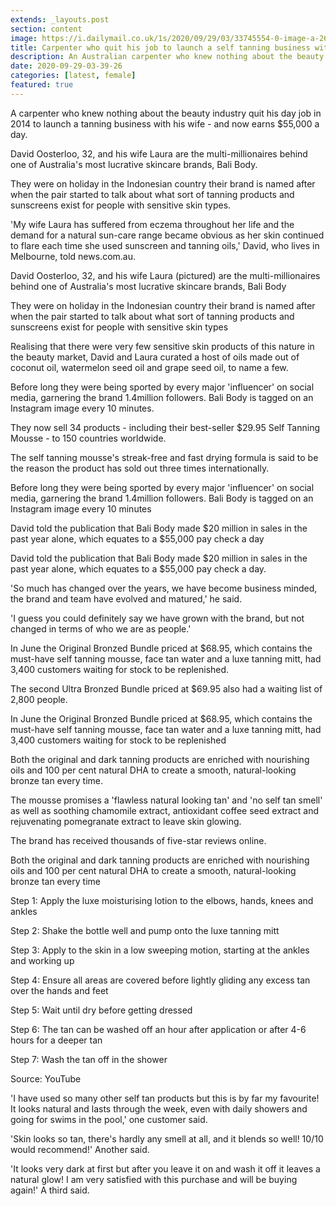 ```yaml
---
extends: _layouts.post
section: content
image: https://i.dailymail.co.uk/1s/2020/09/29/03/33745554-0-image-a-26_1601345264530.jpg 
title: Carpenter who quit his job to launch a self tanning business with his wife now earns $55,000 a DAY 
description: An Australian carpenter who knew nothing about the beauty industry quit his day job in 2014 to launch a tanning business with his wife - and now earns $55,000 a day. 
date: 2020-09-29-03-39-26 
categories: [latest, female] 
featured: true 
--- 
```

A carpenter who knew nothing about the beauty industry quit his day job in 2014 to launch a tanning business with his wife - and now earns $55,000 a day.

David Oosterloo, 32, and his wife Laura are the multi-millionaires behind one of Australia's most lucrative skincare brands, Bali Body. 

They were on holiday in the Indonesian country their brand is named after when the pair started to talk about what sort of tanning products and sunscreens exist for people with sensitive skin types.

'My wife Laura has suffered from eczema throughout her life and the demand for a natural sun-care range became obvious as her skin continued to flare each time she used sunscreen and tanning oils,' David, who lives in Melbourne, told news.com.au.

David Oosterloo, 32, and his wife Laura (pictured) are the multi-millionaires behind one of Australia's most lucrative skincare brands, Bali Body

They were on holiday in the Indonesian country their brand is named after when the pair started to talk about what sort of tanning products and sunscreens exist for people with sensitive skin types

Realising that there were very few sensitive skin products of this nature in the beauty market, David and Laura curated a host of oils made out of coconut oil, watermelon seed oil and grape seed oil, to name a few.

Before long they were being sported by every major 'influencer' on social media, garnering the brand 1.4million followers. Bali Body is tagged on an Instagram image every 10 minutes.

They now sell 34 products - including their best-seller $29.95 Self Tanning Mousse - to 150 countries worldwide.

The self tanning mousse's streak-free and fast drying formula is said to be the reason the product has sold out three times internationally. 

Before long they were being sported by every major 'influencer' on social media, garnering the brand 1.4million followers. Bali Body is tagged on an Instagram image every 10 minutes

David told the publication that Bali Body made $20 million in sales in the past year alone, which equates to a $55,000 pay check a day

David told the publication that Bali Body made $20 million in sales in the past year alone, which equates to a $55,000 pay check a day.

'So much has changed over the years, we have become business minded, the brand and team have evolved and matured,' he said.

'I guess you could definitely say we have grown with the brand, but not changed in terms of who we are as people.'

In June the Original Bronzed Bundle priced at $68.95, which contains the must-have self tanning mousse, face tan water and a luxe tanning mitt, had 3,400 customers waiting for stock to be replenished.

The second Ultra Bronzed Bundle priced at $69.95 also had a waiting list of 2,800 people. 

In June the Original Bronzed Bundle priced at $68.95, which contains the must-have self tanning mousse, face tan water and a luxe tanning mitt, had 3,400 customers waiting for stock to be replenished

Both the original and dark tanning products are enriched with nourishing oils and 100 per cent natural DHA to create a smooth, natural-looking bronze tan every time.

The mousse promises a 'flawless natural looking tan' and 'no self tan smell' as well as soothing chamomile extract, antioxidant coffee seed extract and rejuvenating pomegranate extract to leave skin glowing.

The brand has received thousands of five-star reviews online.

Both the original and dark tanning products are enriched with nourishing oils and 100 per cent natural DHA to create a smooth, natural-looking bronze tan every time

Step 1: Apply the luxe moisturising lotion to the elbows, hands, knees and ankles

Step 2: Shake the bottle well and pump onto the luxe tanning mitt

Step 3: Apply to the skin in a low sweeping motion, starting at the ankles and working up

Step 4: Ensure all areas are covered before lightly gliding any excess tan over the hands and feet

Step 5: Wait until dry before getting dressed

Step 6: The tan can be washed off an hour after application or after 4-6 hours for a deeper tan

Step 7: Wash the tan off in the shower

Source: YouTube

'I have used so many other self tan products but this is by far my favourite! It looks natural and lasts through the week, even with daily showers and going for swims in the pool,' one customer said.

'Skin looks so tan, there's hardly any smell at all, and it blends so well! 10/10 would recommend!' Another said.

'It looks very dark at first but after you leave it on and wash it off it leaves a natural glow! I am very satisfied with this purchase and will be buying again!' A third said.

